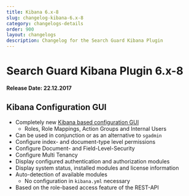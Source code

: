 ```yaml
---
title: Kibana 6.x-8
slug: changelog-kibana-6.x-8
category: changelogs-details
order: 900
layout: changelogs
description: Changelog for the Search Guard Kibana Plugin
---
```


<!---
Copryight 2010 floragunn GmbH
-->

# Search Guard Kibana Plugin 6.x-8

**Release Date: 22.12.2017**

## Kibana Configuration GUI

* Completely new [Kibana based configuration GUI](../_docs/kibana_config_gui.md)
  * Roles, Role Mappings, Action Groups and Internal Users
* Can be used in conjunction or as an alternative to `sgadmin`
* Configure index- and document-type level permissions
* Configure Document- and Field-Level-Security
* Configure Multi Tenancy
* Display configured authentication and authorization modules
* Display system status, installed modules and license information
* Auto-detection of available modules
  * No configuration in `kibana.yml` necessary  
* Based on the role-based access feature of the REST-API